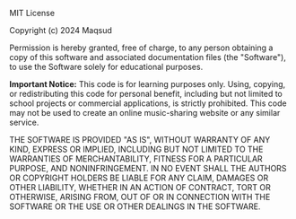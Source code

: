 MIT License

Copyright (c) 2024 Maqsud

Permission is hereby granted, free of charge, to any person obtaining a copy of this software and associated documentation files (the "Software"), to use the Software solely for educational purposes.

**Important Notice:**
This code is for learning purposes only. Using, copying, or redistributing this code for personal benefit, including but not limited to school projects or commercial applications, is strictly prohibited. This code may not be used to create an online music-sharing website or any similar service.

THE SOFTWARE IS PROVIDED "AS IS", WITHOUT WARRANTY OF ANY KIND, EXPRESS OR IMPLIED, INCLUDING BUT NOT LIMITED TO THE WARRANTIES OF MERCHANTABILITY, FITNESS FOR A PARTICULAR PURPOSE, AND NONINFRINGEMENT. IN NO EVENT SHALL THE AUTHORS OR COPYRIGHT HOLDERS BE LIABLE FOR ANY CLAIM, DAMAGES OR OTHER LIABILITY, WHETHER IN AN ACTION OF CONTRACT, TORT OR OTHERWISE, ARISING FROM, OUT OF OR IN CONNECTION WITH THE SOFTWARE OR THE USE OR OTHER DEALINGS IN THE SOFTWARE.
